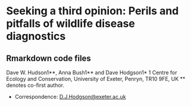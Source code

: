 # Seeking a third opinion: Perils and pitfalls of wildlife disease diagnostics

## Rmarkdown code files
Dave W. Hudson1**, Anna Bush1** and Dave Hodgson1* 
1 Centre for Ecology and Conservation, University of Exeter, Penryn, TR10 9FE, UK
** denotes co-first author.
*	Correspondence: D.J.Hodgson@exeter.ac.uk 

